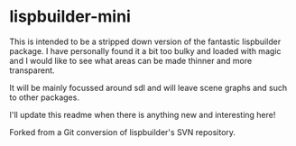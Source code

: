 lispbuilder-mini
================

This is intended to be a stripped down version of the fantastic 
lispbuilder package. I have personally found it a bit too bulky 
and loaded with magic and I would like to see what areas can 
be made thinner and more transparent.

It will be mainly focussed around sdl and will leave scene graphs
and such to other packages.

I'll update this readme when there is anything new and interesting here!

Forked from a Git conversion of lispbuilder's SVN repository.
